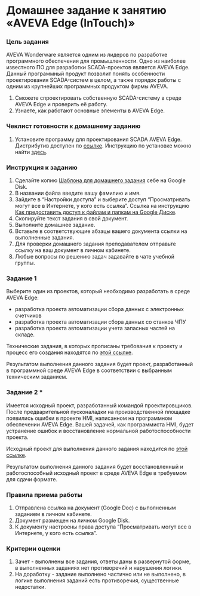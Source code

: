 # Домашнее задание к занятию «AVEVA Edge (InTouch)»

### Цель задания

AVEVA Wonderware является одним из лидеров по разработке программного обеспечения для промышленности. Одно из наиболее известного ПО для разработки SCADA-проектов является AVEVA Edge. Данный программный продукт позволит понять особенности проектирования SCADA-систем в целом, а также порядок работы с одним из крупнейших программных продуктом фирмы AVEVA.

1. Сможете спроектировать собственную SCADA-систему в среде AVEVA Edge и проверить её работу.
2. Узнаете, как работают основные элементы в AVEVA Edge.


### Чеклист готовности к домашнему заданию

1. Установите программу для проектирования SCADA AVEVA Edge. Дистрибутив доступен по [ссылке](https://drive.google.com/drive/folders/1aGQvSz04BEAZFBLIdxeZwAiXZZRKHYj4?usp=sharing). Инструкцию по установке можно найти [здесь](https://docs.google.com/presentation/d/10pURrRI7lO3BO5YweXTOCHEln-TlFRwXfhIYO47FKpg/edit?usp=sharing).

### Инструкция к заданию

1. Сделайте копию [Шаблона для домашнего задания](https://docs.google.com/document/d/1fe9BwLdUZYz5cLqUP80OkyZio1NSWilWzU1A3JpN_r4/edit?usp=sharing) себе на Google Disk.
2. В названии файла введите вашу фамилию и имя.
3. Зайдите в “Настройки доступа” и выберите доступ “Просматривать могут все в Интернете, у кого есть ссылка”. Ссылка на инструкцию [Как предоставить доступ к файлам и папкам на Google Диске](https://support.google.com/docs/answer/2494822?hl=ru&co=GENIE.Platform%3DDesktop).
4. Скопируйте текст задания в свой документ.
5. Выполните домашнее задание.
6. Вставьте в соответствующие абзацы вашего документа ссылки на выполненные задания.
7. Для проверки домашнего задания преподавателем отправьте ссылку на ваш документ в личном кабинете.
8. Любые вопросы по решению задач задавайте в чате учебной группы.

### Задание 1

Выберите один из проектов, который необходимо разработать в среде AVEVA Edge:
- разработка проекта автоматизации сбора данных с электронных счетчиков 
- разработка проекта автоматизации сбора данных со станков ЧПУ
- разработка проекта автоматизации учета запасных частей на складе.

Технические задания, в которых прописаны требования к проекту и процесс его создания находятся по [этой ссылке](https://drive.google.com/drive/folders/1l_gxQp_T8BLViExD62dlHm42rj2SBUTE?usp=sharing).

Результатом выполнения данного задания будет проект, разработанный в программной среде AVEVA Edge в соответствии с выбранным техническим заданием.

### Задание 2 *

Имеется исходный проект, разработанный командой проектировщиков. После предварительной пусконаладки на производственной площадке появились ошибки в проекте HMI, написанном на программном обеспечении AVEVA Edge.
Вашей задачей, как программиста HMI, будет устранение ошибок и восстановление нормальной работоспособности проекта.

Исходный проект для выполнения данного задания находится по [этой ссылке](https://drive.google.com/drive/folders/1fLBYe2ONfIzhVhe1_bHYfuBSutHaAvRn?usp=sharing).

Результатом выполнения данного задания будет восстановленный и работоспособный исходный проект в среде AVEVA Edge в требуемом для сдачи формате.

### Правила приема работы

1. Отправлена ссылка на документ (Google Doc) с выполненным заданием в личном кабинете.
2. Документ размещен на личном Google Disk.
3. К документу настроены права доступа “Просматривать могут все в Интернете, у кого есть ссылка”.

### Критерии оценки

1. Зачет - выполнены все задания, ответы даны в развернутой форме, в выполненных заданиях нет противоречий и нарушения логики.
2. На доработку - задание выполнено частично или не выполнено, в логике выполнения заданий есть противоречия, существенные недостатки.
